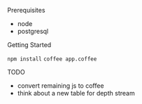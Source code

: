 Prerequisites
- node
- postgresql

Getting Started

`npm install`
`coffee app.coffee`

TODO

* convert remaining js to coffee
* think about a new table for depth stream
